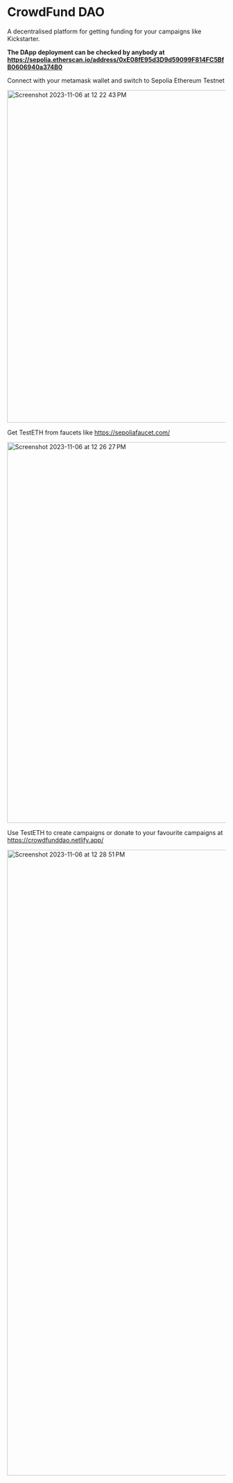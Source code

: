 
# CrowdFund DAO

A decentralised platform for getting funding for your campaigns like Kickstarter.

**The DApp deployment can be checked by anybody at https://sepolia.etherscan.io/address/0xE08fE95d3D9d59099F814FC5BfB0606940a374B0**




Connect with your metamask wallet and switch to Sepolia Ethereum Testnet 

<img width="765" alt="Screenshot 2023-11-06 at 12 22 43 PM" src="https://github.com/veer-chheda/crowdfunding/assets/114056626/b73e098e-8dfb-4c7d-a819-2cb08840fe8a">





Get TestETH from faucets like https://sepoliafaucet.com/

<img width="876" alt="Screenshot 2023-11-06 at 12 26 27 PM" src="https://github.com/veer-chheda/crowdfunding/assets/114056626/707a0155-1cbf-4390-9ab4-563aebcd794d">






Use TestETH to create campaigns or donate to your favourite campaigns at https://crowdfunddao.netlify.app/

<img width="1440" alt="Screenshot 2023-11-06 at 12 28 51 PM" src="https://github.com/veer-chheda/crowdfunding/assets/114056626/28550be3-3fc2-4811-880b-4d9581b7096c">
